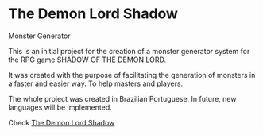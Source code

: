 <strong><h1>The Demon Lord Shadow</h1></strong>

Monster Generator

This is an initial project for the creation of a monster generator system for the RPG game SHADOW OF THE DEMON LORD.

It was created with the purpose of facilitating the generation of monsters in a faster and easier way. To help masters and players.

The whole project was created in Brazilian Portuguese. In future, new languages will be implemented.

<p>Check <a href="http://alladinos.000webhostapp.com" target="_blank">The Demon Lord Shadow</a></p>
